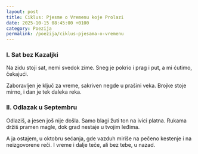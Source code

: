 ```yaml
---
layout: post
title: Ciklus: Pjesme o Vremenu koje Prolazi
date: 2025-10-15 08:45:00 +0100
category: Poezija
permalink: /poezija/ciklus-pjesama-o-vremenu
---
```


### I. Sat bez Kazaljki

Na zidu stoji sat,
nemi svedok zime.
Sneg je pokrio i prag i put,
a mi ćutimo, čekajući.

Zaboravljen je ključ za vreme,
sakriven negde u prašini veka.
Brojke stoje mirno,
i dan je tek daleka reka.

### II. Odlazak u Septembru

Odlaziš, a jesen još nije došla.
Samo blagi žuti ton na ivici platna.
Rukama držiš pramen magle,
dok grad nestaje u tvojim leđima.

A ja ostajem, u oktobru sećanja,
gde vazduh miriše na pečeno kestenje
i na neizgovorene reči.
I vreme i dalje teče,
ali bez tebe, u nazad.
